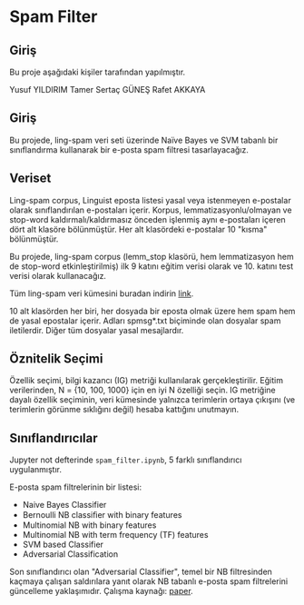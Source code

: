 # Spam Filter

## Giriş

Bu proje aşağıdaki kişiler tarafından yapılmıştır.

Yusuf YILDIRIM
Tamer Sertaç GÜNEŞ
Rafet AKKAYA

## Giriş

Bu projede, ling-spam veri seti üzerinde Naïve Bayes ve SVM tabanlı bir sınıflandırma kullanarak bir e-posta spam filtresi tasarlayacağız.

## Veriset

Ling-spam corpus, Linguist eposta listesi yasal veya istenmeyen e-postalar olarak sınıflandırılan e-postaları içerir. Korpus, lemmatizasyonlu/olmayan ve stop-word kaldırmalı/kaldırmasız önceden işlenmiş aynı e-postaları içeren dört alt klasöre bölünmüştür. Her alt klasördeki e-postalar 10 "kısma" bölünmüştür.

Bu projede, ling-spam corpus (lemm_stop klasörü, hem lemmatizasyon hem de stop-word etkinleştirilmiş) ilk 9 katını eğitim verisi olarak ve 10. katını test verisi olarak kullanacağız.

Tüm ling-spam veri kümesini buradan indirin [link](http://www.aueb.gr/users/ion/data/lingspam_public.tar.gz ).

10 alt klasörden her biri, her dosyada bir eposta olmak üzere hem spam hem de yasal epostalar içerir. Adları spmsg*.txt biçiminde olan dosyalar spam iletilerdir. Diğer tüm dosyalar yasal mesajlardır.

## Öznitelik Seçimi

Özellik seçimi, bilgi kazancı (IG) metriği kullanılarak gerçekleştirilir. Eğitim verilerinden, N = {10, 100, 1000} için en iyi N özelliği seçin. IG metriğine dayalı özellik seçiminin, veri kümesinde yalnızca terimlerin ortaya çıkışını (ve terimlerin görünme sıklığını değil) hesaba kattığını unutmayın.

## Sınıflandırıcılar

Jupyter not defterinde `spam_filter.ipynb`, 5 farklı sınıflandırıcı uygulanmıştır.

E-posta spam filtrelerinin bir listesi:

*  Naive Bayes Classifier
  * Bernoulli NB classiﬁer with binary features
  * Multinomial NB with binary features
  * Multinomial NB with term frequency (TF) features
* SVM based Classifier
* Adversarial Classification

Son sınıflandırıcı olan "Adversarial Classifier", temel bir NB filtresinden kaçmaya çalışan saldırılara yanıt olarak NB tabanlı e-posta spam filtrelerini güncelleme yaklaşımıdır. Çalışma kaynağı: [paper](https://dl.acm.org/doi/10.1145/1014052.1014066).